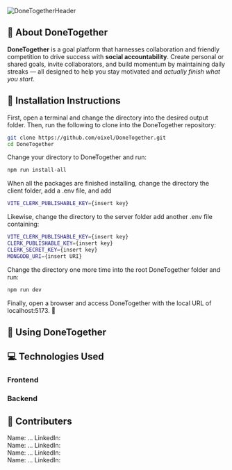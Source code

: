 ![DoneTogetherHeader](https://github.com/user-attachments/assets/45147ba8-5d9b-44be-bb1e-81db7896b90a)

## 👋 About DoneTogether
**DoneTogether** is a goal platform that harnesses collaboration and friendly competition to drive success with **social accountability**.
Create personal or shared goals, invite collaborators, and build momentum by maintaining daily streaks — all designed to help you stay motivated and *actually finish what you start*.

## 🚀 Installation Instructions
First, open a terminal and change the directory into the desired output folder. Then, run the following to clone into the DoneTogether repository:
```bash
git clone https://github.com/oixel/DoneTogether.git
cd DoneTogether
```
Change your directory to DoneTogether and run:
```bash
npm run install-all
```
When all the packages are finished installing, change the directory the client folder, add a .env file, and add 
```bash
VITE_CLERK_PUBLISHABLE_KEY={insert key}
```
Likewise, change the directory to the server folder add another .env file containing:
```bash
VITE_CLERK_PUBLISHABLE_KEY={insert key}
CLERK_PUBLISHABLE_KEY={insert key}
CLERK_SECRET_KEY={insert key}
MONGODB_URI={insert URI}
```
Change the directory one more time into the root DoneTogether folder and run:
```bash
npm run dev
```
Finally, open a browser and access DoneTogether with the local URL of localhost:5173. 🎉
## 🔎 Using DoneTogether
## 💻 Technologies Used
### Frontend

### Backend

## 📑 Contributers
Name: ... LinkedIn: \
Name: ... LinkedIn: \
Name: ... LinkedIn:  \
Name: ... LinkedIn: 
